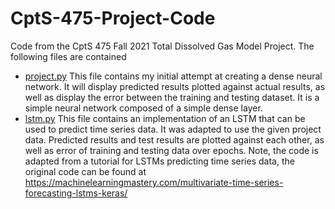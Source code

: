 # CptS-475-Project-Code
Code from the CptS 475 Fall 2021 Total Dissolved Gas Model Project. The following files are contained

- [project.py](https://github.com/Androveer/CptS-475-Project-Code/blob/main/project.py) This file contains my initial attempt at creating a dense neural network. It will display predicted results plotted against actual results, as well as display the error between the training and testing dataset. It is a simple neural network composed of a simple dense layer.
- [lstm.py](https://github.com/Androveer/CptS-475-Project-Code/blob/main/lstm.py) This file contains an implementation of an LSTM that can be used to predict time series data. It was adapted to use the given project data. Predicted results and test results are plotted against each other, as well as error of training and testing data over epochs. Note, the code is adapted from a tutorial for LSTMs predicting time series data, the original code can be found at https://machinelearningmastery.com/multivariate-time-series-forecasting-lstms-keras/
